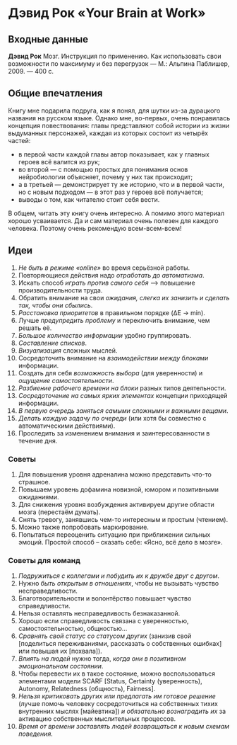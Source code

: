 # Дэвид Рок «Your Brain at Work»

## Входные данные

**Дэвид Рок** Мозг. Инструкция по применению. Как использовать свои возможности по максимуму и без перегрузок — М.: Альпина Паблишер, 2009. — 400 с.


## Общие впечатления

Книгу мне подарила подруга, как я понял, для шутки из-за дурацкого названия на русском языке.
Однако мне, во-первых, очень понравилась концепция повествования: главы представляют собой истории из жизни выдуманных персонажей, каждая из которых состоит из четырёх частей:
- в первой части каждой главы автор показывает, как у главных героев всё валится из рук;
- во второй — с помощью простых для понимания основ нейробиологии объясняет, почему у них так происходит;
- а в третьей — демонстрирует ту же историю, что и в первой части, но с новым подходом — в этот раз у героев всё получается;
- выводы о том, как читателю стоит себя вести.

В общем, читать эту книгу очень интересно.
А помимо этого материал хорошо усваивается.
Да и сам материал очень полезен для каждого человека.
Поэтому очень рекомендую всем-всем-всем!


## Идеи

1. _Не быть в режиме «online»_ во время серьёзной работы.
2. Повторяющиеся действия надо _отработать до автоматизма_.
3. Искать способ _играть против самого себя_ –> повышение производительности труда.
4. Обратить внимание на свои _ожидания, слегка их занизить и сделать так, чтобы они сбылись_.
5. _Расстановка приоритетов_ в правильном порядке (ΔE -> min).
6. Лучше _предупредить проблему_ и переключить внимание, чем решать её.
7. _Большое количество информации_ удобно группировать.
8. _Составление списков_.
9. _Визуализация_ сложных мыслей.
10. Сосредоточить внимание на _взаимодействии между блоками_ информации.
11. Создать для себя _возможность выбора_ (для уверенности) и _ощущение самостоятельности_.
12. _Разбиение рабочего времени на блоки_ разных типов деятельности.
13. _Сосредоточение на самых ярких элементах_ концепции приходящей информации.
14. _В первую очередь заняться самыми сложными и важными вещами_.
15. _Делать каждую задачу по очереди_ (или хотя бы совместно с автоматическими действиями).
16. Проследить за изменением внимания и заинтересованности в течение дня.

### Советы
1. Для повышения уровня адреналина можно представить что-то страшное.
2. Повышаем уровень дофамина новизной, юмором и позитивными ожиданиями.
3. Для снижения уровня возбуждения активируем другие области мозга (перестаём думать).
4. Снять тревогу, занявшись чем-то интересным и простым (чтением).
5. Можно также попробовать маркирование.
6. Попытаться переоценить ситуацию при приближении сильных эмоций. Простой способ – сказать себе: «Ясно, всё дело в мозге».

### Советы для команд
1. _Подружиться с коллегами и побудить их к дружбе друг с другом_.
2. Нужно _быть открытым в отношениях_, чтобы не вызывать чувство несправедливости.
3. Благотворительности и волонтёрство повышает чувство справедливости.
4. Нельзя оставлять несправедливость безнаказанной.
5. Хорошо если справедливость связана с уверенностью, самостоятельностью, общностью…
6. _Сравнять свой статус со статусом других_ (занизив свой [поделиться переживаниями, рассказать о собственных ошибках] или повышая их [похвала]).
7. _Влиять на людей_ нужно тогда, _когда они в позитивном эмоциональном состоянии_.
8. Чтобы перевести их в такое состояние, можно воспользоваться элементами модели SCARF [Status, Certainty (уверенность), Autonomy, Relatedness (общность), Fairness].
9. _Нельзя критиковать других или предлагать им готовое решение_ (лучше помочь человеку сосредоточиться на собственных тихих внутренних мыслях [майевтика]) _и обязательно вознаградить их_ за активацию собственных мыслительных процессов.
10. _Время от времени заставлять людей возвращаться к новым схемам поведения_.